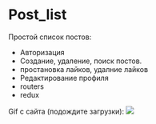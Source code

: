 # Post_list

Простой список постов:

- Авторизация
- Создание, удаление, поиск постов.
- простановка лайков, удалние лайков
- Редактирование профиля
- routers
- redux

Gif с сайта (подождите загрузки):
![](./doc/IntroduceAnimation.gif)
